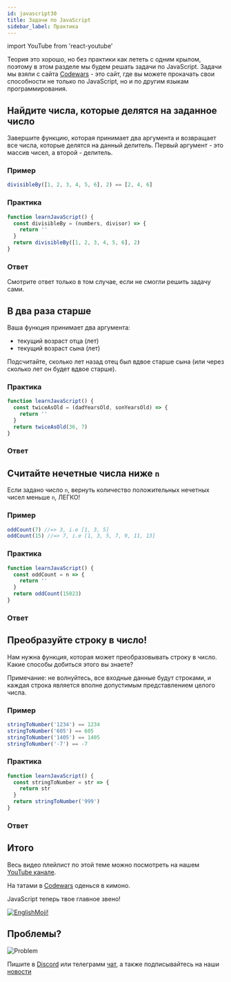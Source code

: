 ```yaml
---
id: javascript30
title: Задачи по JavaScript
sidebar_label: Практика
---
```


import YouTube from 'react-youtube'

Теория это хорошо, но без практики как лететь с одним крылом, поэтому в этом разделе мы будем решать задачи по JavaScript. Задачи мы взяли с сайта [Codewars](https://www.codewars.com/r/e67HyQ) - это сайт, где вы можете прокачать свои способности не только по JavaScript, но и по другим языкам программирования.

## Найдите числа, которые делятся на заданное число

Завершите функцию, которая принимает два аргумента и возвращает все числа, которые делятся на данный делитель. Первый аргумент - это массив чисел, а второй - делитель.

### Пример

```jsx
divisibleBy([1, 2, 3, 4, 5, 6], 2) == [2, 4, 6]
```

### Практика

```jsx live
function learnJavaScript() {
  const divisibleBy = (numbers, divisor) => {
    return ''
  }
  return divisibleBy([1, 2, 3, 4, 5, 6], 2)
}
```

### Ответ

Смотрите ответ только в том случае, если не смогли решить задачу сами.

<YouTube videoId="eFtGZcUyZoc" />

## В два раза старше

Ваша функция принимает два аргумента:

- текущий возраст отца (лет)
- текущий возраст сына (лет)

Подсчитайте, сколько лет назад отец был вдвое старше сына (или через сколько лет он будет вдвое старше).

### Практика

```jsx live
function learnJavaScript() {
  const twiceAsOld = (dadYearsOld, sonYearsOld) => {
    return ''
  }
  return twiceAsOld(36, 7)
}
```

### Ответ

<YouTube videoId="uAeHGNYvSKU" />

## Считайте нечетные числа ниже `n`

Если задано число `n`, вернуть количество положительных нечетных чисел меньше `n`, ЛЕГКО!

### Пример

```jsx
oddCount(7) //=> 3, i.e [1, 3, 5]
oddCount(15) //=> 7, i.e [1, 3, 5, 7, 9, 11, 13]
```

### Практика

```jsx live
function learnJavaScript() {
  const oddCount = n => {
    return ''
  }
  return oddCount(15023)
}
```

### Ответ

<YouTube videoId="E1W-EQY_RLw" />

## Преобразуйте строку в число!

Нам нужна функция, которая может преобразовывать строку в число. Какие способы добиться этого вы знаете?

Примечание: не волнуйтесь, все входные данные будут строками, и каждая строка является вполне допустимым представлением целого числа.

### Пример

```jsx
stringToNumber('1234') == 1234
stringToNumber('605') == 605
stringToNumber('1405') == 1405
stringToNumber('-7') == -7
```

### Практика

```jsx live
function learnJavaScript() {
  const stringToNumber = str => {
    return str
  }
  return stringToNumber('999')
}
```

### Ответ

<YouTube videoId="zSr7bA2BnI4" />

## Итого

Весь видео плейлист по этой теме можно посмотреть на нашем [YouTube канале](https://www.youtube.com/playlist?list=PLth6QPteH5guJiD0Ifa7_byNUW3GYdvNR).

На татами в [Codewars](https://www.codewars.com/r/e67HyQ) оденься в кимоно.

JavaScript теперь твое главное звено!

<YouTube videoId="GAbsjQF9i0c" />


[![EnglishMoji!](/img/logo/NeuroCoder.png)](https://vk.com/neurocoder)

## Проблемы?

![Problem](https://media.giphy.com/media/xTiTnGeUsWOEwsGoG4/giphy.gif)

Пишите в [Discord](https://discord.gg/6GDAfXn) или телеграмм [чат](https://t.me/jscampapp), а также подписывайтесь на наши [новости](https://t.me/javascriptapp)

<!-- ![JavaScript Camp](/img/bandlink.png) -->
